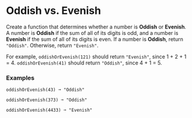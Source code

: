 # Oddish vs. Evenish

Create a function that determines whether a number is **Oddish** or **Evenish**. A number is **Oddish** if the sum of all of its digits is odd, and a number is **Evenish** if the sum of all of its digits is even. If a number is **Oddish**, return `"Oddish"`. Otherwise, return `"Evenish"`.

For example, `oddishOrEvenish(121)` should return `"Evenish"`, since 1 + 2 + 1 = 4. `oddishOrEvenish(41)` should return `"Oddish"`, since 4 + 1 = 5.

### Examples
```shell
oddishOrEvenish(43) ➞ "Oddish"

oddishOrEvenish(373) ➞ "Oddish"

oddishOrEvenish(4433) ➞ "Evenish"
```
